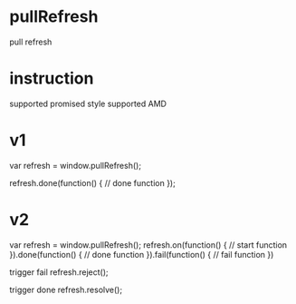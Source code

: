 # pullRefresh
pull refresh

# instruction

supported promised style
supported AMD

# v1
var refresh = window.pullRefresh();

refresh.done(function() {
    // done function
});


# v2
var refresh = window.pullRefresh();
refresh.on(function() {
    // start function
}).done(function() {
    // done function
}).fail(function() {
    // fail function
})

trigger fail
refresh.reject();

trigger done
refresh.resolve();